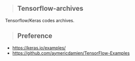 > ## Tensorflow-archives
Tensorflow/Keras codes archives.


> ## Preference
* https://keras.io/examples/
* https://github.com/aymericdamien/TensorFlow-Examples 


